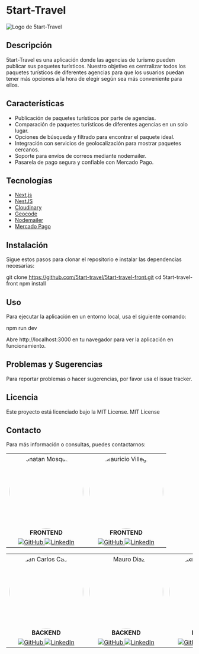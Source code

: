 # 5tart-Travel

![Logo de 5tart-Travel](ruta/a/tu/logo.png)

## Descripción

5tart-Travel es una aplicación donde las agencias de turismo pueden publicar sus paquetes turísticos. Nuestro objetivo es centralizar todos los paquetes turísticos de diferentes agencias para que los usuarios puedan tener más opciones a la hora de elegir según sea más conveniente para ellos.

## Características

- Publicación de paquetes turísticos por parte de agencias.
- Comparación de paquetes turísticos de diferentes agencias en un solo lugar.
- Opciones de búsqueda y filtrado para encontrar el paquete ideal.
- Integración con servicios de geolocalización para mostrar paquetes cercanos.
- Soporte para envíos de correos mediante nodemailer.
- Pasarela de pago segura y confiable con Mercado Pago.

## Tecnologías

- [Next.js](https://nextjs.org/)
- [NestJS](https://nestjs.com/)
- [Cloudinary](https://cloudinary.com/)
- [Geocode](https://geocode.xyz/)
- [Nodemailer](https://nodemailer.com/about/)
- [Mercado Pago](https://www.mercadopago.com/)

## Instalación

Sigue estos pasos para clonar el repositorio e instalar las dependencias necesarias:

git clone https://github.com/5tart-travel/5tart-travel-front.git
cd 5tart-travel-front
npm install

## Uso

Para ejecutar la aplicación en un entorno local, usa el siguiente comando:

npm run dev

Abre http://localhost:3000 en tu navegador para ver la aplicación en funcionamiento.

## Problemas y Sugerencias

Para reportar problemas o hacer sugerencias, por favor usa el issue tracker.

## Licencia
Este proyecto está licenciado bajo la MIT License.
MIT License

## Contacto
Para más información o consultas, puedes contactarnos:

<table align="center">
  <tr>
    <td align="center">
      <img src="https://res.cloudinary.com/dia2gautk/image/upload/v1719940434/cmoccvvllrsaay1kzsmw.jpg" alt="Jonatan Mosqueda" width="200" style="border-radius: 50%;">
      <br>
      <strong>FRONTEND</strong>
    </td>
    <td align="center">
      <img src="https://res.cloudinary.com/dia2gautk/image/upload/v1719940484/abc8xlg70lzveiol8cns.jpg" alt="Mauricio Villegas" width="200" style="border-radius: 50%;">
      <br>
      <strong>FRONTEND</strong>
    </td>
  </tr>
  <tr>
    <td align="center">
      <a href="https://github.com/Jongabee">
        <img src="https://img.shields.io/badge/GitHub-Profile-blue?style=flat-square&logo=github" alt="GitHub">
      </a>
      <a href="https://www.linkedin.com/in/jongabee/">
        <img src="https://img.shields.io/badge/LinkedIn-Profile-blue?style=flat-square&logo=linkedin" alt="LinkedIn">
      </a>
    </td>
    <td align="center">
      <a href="https://github.com/V-Mau">
        <img src="https://img.shields.io/badge/GitHub-Profile-blue?style=flat-square&logo=github" alt="GitHub">
      </a>
      <a href="https://www.linkedin.com/in/mauricio-villegas-63a308246/">
        <img src="https://img.shields.io/badge/LinkedIn-Profile-blue?style=flat-square&logo=linkedin" alt="LinkedIn">
      </a>
    </td>
  </tr>
</table>

<table align="center">
  <tr>
    <td align="center">
      <img src="https://res.cloudinary.com/dia2gautk/image/upload/v1719940455/d66xfi743hlgp330kmxu.jpg" alt="Juan Carlos Castillo" width="200" style="border-radius: 50%;">
      <br>
      <strong>BACKEND</strong>
    </td>
    <td align="center">
      <img src="https://res.cloudinary.com/dia2gautk/image/upload/v1719940507/x9my38fgodbpgg6xljrx.jpg" alt="Mauro Diaz" width="200" style="border-radius: 50%;">
      <br>
      <strong>BACKEND</strong>
    </td>
    <td align="center">
      <img src="https://res.cloudinary.com/dia2gautk/image/upload/v1719940533/k9cgjeu2ncesi6j7agji.jpg" alt="Maximiliano Salguero" width="200" style="border-radius: 50%;">
      <br>
      <strong>BACKEND</strong>
    </td>
  </tr>
  <tr>
    <td align="center">
      <a href="https://github.com/juank132">
        <img src="https://img.shields.io/badge/GitHub-Profile-blue?style=flat-square&logo=github" alt="GitHub">
      </a>
      <a href="https://www.linkedin.com/in/username_linkedin">
        <img src="https://img.shields.io/badge/LinkedIn-Profile-blue?style=flat-square&logo=linkedin" alt="LinkedIn">
      </a>
    </td>
    <td align="center">
      <a href="https://github.com/MaxiSalguero">
        <img src="https://img.shields.io/badge/GitHub-Profile-blue?style=flat-square&logo=github" alt="GitHub">
      </a>
      <a href="https://www.linkedin.com/in/maximiliano-salguero/">
        <img src="https://img.shields.io/badge/LinkedIn-Profile-blue?style=flat-square&logo=linkedin" alt="LinkedIn">
      </a>
    </td>
    <td align="center">
      <a href="https://github.com/MaxiSalguero">
        <img src="https://img.shields.io/badge/GitHub-Profile-blue?style=flat-square&logo=github" alt="GitHub">
      </a>
      <a href="https://www.linkedin.com/in/maximiliano-salguero/">
        <img src="https://img.shields.io/badge/LinkedIn-Profile-blue?style=flat-square&logo=linkedin" alt="LinkedIn">
      </a>
    </td>
  </tr>
</table>


